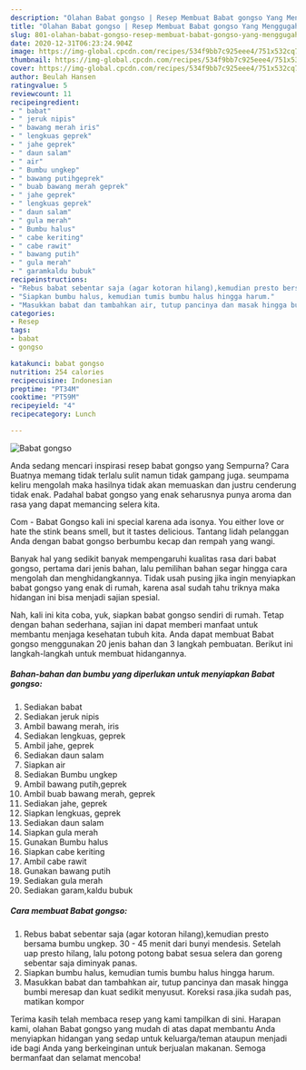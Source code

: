 ```yaml
---
description: "Olahan Babat gongso | Resep Membuat Babat gongso Yang Menggugah Selera"
title: "Olahan Babat gongso | Resep Membuat Babat gongso Yang Menggugah Selera"
slug: 801-olahan-babat-gongso-resep-membuat-babat-gongso-yang-menggugah-selera
date: 2020-12-31T06:23:24.904Z
image: https://img-global.cpcdn.com/recipes/534f9bb7c925eee4/751x532cq70/babat-gongso-foto-resep-utama.jpg
thumbnail: https://img-global.cpcdn.com/recipes/534f9bb7c925eee4/751x532cq70/babat-gongso-foto-resep-utama.jpg
cover: https://img-global.cpcdn.com/recipes/534f9bb7c925eee4/751x532cq70/babat-gongso-foto-resep-utama.jpg
author: Beulah Hansen
ratingvalue: 5
reviewcount: 11
recipeingredient:
- " babat"
- " jeruk nipis"
- " bawang merah iris"
- " lengkuas geprek"
- " jahe geprek"
- " daun salam"
- " air"
- " Bumbu ungkep"
- " bawang putihgeprek"
- " buab bawang merah geprek"
- " jahe geprek"
- " lengkuas geprek"
- " daun salam"
- " gula merah"
- " Bumbu halus"
- " cabe keriting"
- " cabe rawit"
- " bawang putih"
- " gula merah"
- " garamkaldu bubuk"
recipeinstructions:
- "Rebus babat sebentar saja (agar kotoran hilang),kemudian presto bersama bumbu ungkep. 30 - 45 menit dari bunyi mendesis. Setelah uap presto hilang, lalu potong potong babat sesua selera dan goreng sebentar saja diminyak panas."
- "Siapkan bumbu halus, kemudian tumis bumbu halus hingga harum."
- "Masukkan babat dan tambahkan air, tutup pancinya dan masak hingga bumbi meresap dan kuat sedikit menyusut. Koreksi rasa.jika sudah pas, matikan kompor"
categories:
- Resep
tags:
- babat
- gongso

katakunci: babat gongso 
nutrition: 254 calories
recipecuisine: Indonesian
preptime: "PT34M"
cooktime: "PT59M"
recipeyield: "4"
recipecategory: Lunch

---
```



![Babat gongso](https://img-global.cpcdn.com/recipes/534f9bb7c925eee4/751x532cq70/babat-gongso-foto-resep-utama.jpg)

Anda sedang mencari inspirasi resep babat gongso yang Sempurna? Cara Buatnya memang tidak terlalu sulit namun tidak gampang juga. seumpama keliru mengolah maka hasilnya tidak akan memuaskan dan justru cenderung tidak enak. Padahal babat gongso yang enak seharusnya punya aroma dan rasa yang dapat memancing selera kita.

Com - Babat Gongso kali ini special karena ada isonya. You either love or hate the stink beans smell, but it tastes delicious. Tantang lidah pelanggan Anda dengan babat gongso berbumbu kecap dan rempah yang wangi.

Banyak hal yang sedikit banyak mempengaruhi kualitas rasa dari babat gongso, pertama dari jenis bahan, lalu pemilihan bahan segar hingga cara mengolah dan menghidangkannya. Tidak usah pusing jika ingin menyiapkan babat gongso yang enak di rumah, karena asal sudah tahu triknya maka hidangan ini bisa menjadi sajian spesial.


Nah, kali ini kita coba, yuk, siapkan babat gongso sendiri di rumah. Tetap dengan bahan sederhana, sajian ini dapat memberi manfaat untuk membantu menjaga kesehatan tubuh kita. Anda dapat membuat Babat gongso menggunakan 20 jenis bahan dan 3 langkah pembuatan. Berikut ini langkah-langkah untuk membuat hidangannya.

<!--inarticleads1-->

##### Bahan-bahan dan bumbu yang diperlukan untuk menyiapkan Babat gongso:

1. Sediakan  babat
1. Sediakan  jeruk nipis
1. Ambil  bawang merah, iris
1. Sediakan  lengkuas, geprek
1. Ambil  jahe, geprek
1. Sediakan  daun salam
1. Siapkan  air
1. Sediakan  Bumbu ungkep
1. Ambil  bawang putih,geprek
1. Ambil  buab bawang merah, geprek
1. Sediakan  jahe, geprek
1. Siapkan  lengkuas, geprek
1. Sediakan  daun salam
1. Siapkan  gula merah
1. Gunakan  Bumbu halus
1. Siapkan  cabe keriting
1. Ambil  cabe rawit
1. Gunakan  bawang putih
1. Sediakan  gula merah
1. Sediakan  garam,kaldu bubuk




<!--inarticleads2-->

##### Cara membuat Babat gongso:

1. Rebus babat sebentar saja (agar kotoran hilang),kemudian presto bersama bumbu ungkep. 30 - 45 menit dari bunyi mendesis. Setelah uap presto hilang, lalu potong potong babat sesua selera dan goreng sebentar saja diminyak panas.
1. Siapkan bumbu halus, kemudian tumis bumbu halus hingga harum.
1. Masukkan babat dan tambahkan air, tutup pancinya dan masak hingga bumbi meresap dan kuat sedikit menyusut. Koreksi rasa.jika sudah pas, matikan kompor




Terima kasih telah membaca resep yang kami tampilkan di sini. Harapan kami, olahan Babat gongso yang mudah di atas dapat membantu Anda menyiapkan hidangan yang sedap untuk keluarga/teman ataupun menjadi ide bagi Anda yang berkeinginan untuk berjualan makanan. Semoga bermanfaat dan selamat mencoba!
